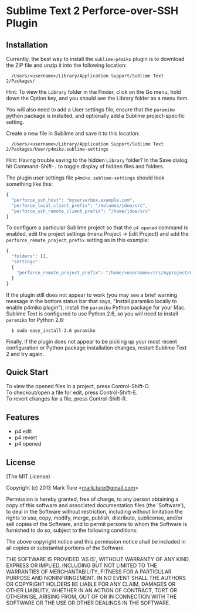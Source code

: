 Sublime Text 2 Perforce-over-SSH Plugin
=======================================

## Installation

  Currently, the best way to install the `sublime-p4miko` plugin is to download the ZIP file and unzip it into the following location:
  
      /Users/<username>/Library/Application Support/Sublime Text 2/Packages/
  
  Hint: To view the `Library` folder in the Finder, click on the Go menu, hold down the Option key, and you should see the Library folder as a menu item.

  You will also need to add a User settings file, ensure that the `paramiko` python package is installed, and optionally add a Sublime project-specific setting.
  
  Create a new file in Sublime and save it to this location:
  
      /Users/<username>/Library/Application Support/Sublime Text 2/Packages/User/p4miko.sublime-settings
  
  Hint: Having trouble saving to the hidden `Library` folder? In the Save dialog, hit Command-Shift-`.` to toggle display of hidden files and folders.
  
  The plugin user settings file `p4miko.sublime-settings` should look something like this:

```js
{
  "perforce_ssh_host": "myserverbox.example.com",
  "perforce_local_client_prefix": "/Volumes/jdoe/src",
  "perforce_ssh_remote_client_prefix": "/home/jdoe/src"
}
```

  To configure a particular Sublime project so that the `p4 opened` command is enabled, edit the project settings (menu Project -> Edit Project) and add the `perforce_remote_project_prefix` setting as in this example:

```js
{
  "folders": [],
  "settings":
  {
    "perforce_remote_project_prefix": "/home/<username>/src/myproject/main"
  }
}
```

If the plugin still does not appear to work (you may see a brief warning message in the bottom status bar that says, "Install paramiko locally to enable p4miko plugin"), install the `paramiko` Python package for your Mac.  Sublime Text is configured to use Python 2.6, so you will need to install `paramiko` for Python 2.6:

      $ sudo easy_install-2.6 paramiko

Finally, if the plugin does not appear to be picking up your most recent configuration or Python package installation changes, restart Sublime Text 2 and try again.

## Quick Start

To view the opened files in a project, press Control-Shift-O.  
To checkout/open a file for edit, press Control-Shift-E.  
To revert changes for a file, press Control-Shift-R.  

## Features

  * p4 edit
  * p4 revert
  * p4 opened

## License 

(The MIT License)

Copyright (c) 2013 Mark Ture &lt;mark.ture@gmail.com&gt;

Permission is hereby granted, free of charge, to any person obtaining
a copy of this software and associated documentation files (the
'Software'), to deal in the Software without restriction, including
without limitation the rights to use, copy, modify, merge, publish,
distribute, sublicense, and/or sell copies of the Software, and to
permit persons to whom the Software is furnished to do so, subject to
the following conditions:

The above copyright notice and this permission notice shall be
included in all copies or substantial portions of the Software.

THE SOFTWARE IS PROVIDED 'AS IS', WITHOUT WARRANTY OF ANY KIND,
EXPRESS OR IMPLIED, INCLUDING BUT NOT LIMITED TO THE WARRANTIES OF
MERCHANTABILITY, FITNESS FOR A PARTICULAR PURPOSE AND NONINFRINGEMENT.
IN NO EVENT SHALL THE AUTHORS OR COPYRIGHT HOLDERS BE LIABLE FOR ANY
CLAIM, DAMAGES OR OTHER LIABILITY, WHETHER IN AN ACTION OF CONTRACT,
TORT OR OTHERWISE, ARISING FROM, OUT OF OR IN CONNECTION WITH THE
SOFTWARE OR THE USE OR OTHER DEALINGS IN THE SOFTWARE.
